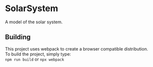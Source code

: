 # SolarSystem
A model of the solar system.

## Building
This project uses webpack to create a browser compatible distribution.<br>
To build the project, simply type:<br>
`npm run build`
or
`npx webpack`
